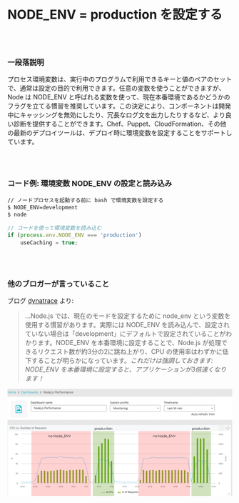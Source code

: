 # NODE_ENV = production を設定する

<br/><br/>

### 一段落説明

プロセス環境変数は、実行中のプログラムで利用できるキーと値のペアのセットで、通常は設定の目的で利用できます。任意の変数を使うことができますが、Node は NODE_ENV と呼ばれる変数を使って、現在本番環境であるかどうかのフラグを立てる慣習を推奨しています。この決定により、コンポーネントは開発中にキャッシングを無効にしたり、冗長なログ文を出力したりするなど、より良い診断を提供することができます。Chef、Puppet、CloudFormation、その他の最新のデプロイツールは、デプロイ時に環境変数を設定することをサポートしています。

<br/><br/>

### コード例: 環境変数 NODE_ENV の設定と読み込み

```shell script
// ノードプロセスを起動する前に bash で環境変数を設定する
$ NODE_ENV=development
$ node
```

```javascript
// コードを使って環境変数を読み込む
if (process.env.NODE_ENV === 'production')
    useCaching = true;
```

<br/><br/>

### 他のブロガーが言っていること

ブログ [dynatrace](https://www.dynatrace.com/blog/the-drastic-effects-of-omitting-node_env-in-your-express-js-applications/) より:
> ...Node.js では、現在のモードを設定するために node_env という変数を使用する慣習があります。実際には NODE_ENV を読み込んで、設定されていない場合は「development」にデフォルトで設定されていることがわかります。NODE_ENV を本番環境に設定することで、Node.js が処理できるリクエスト数が約3分の2に跳ね上がり、CPU の使用率はわずかに低下することが明らかになっています。*これだけは強調しておきます: NODE_ENV を本番環境に設定すると、アプリケーションが3倍速くなります！*

![NODE_ENV=production](../../assets/images/setnodeenv1.png "NODE_ENV=production")

<br/><br/>

